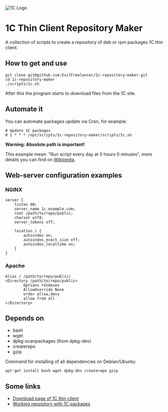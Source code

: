 ![1C Logo](http://drteam.rocks/images/1c-repo-maker/1c_x200.jpg)

# 1C Thin Client Repository Maker

A collection of scripts to create a repository of deb or rpm packages 1C thin client.

## How to get and use

    git clone git@github.com:EvilFreelancer/1c-repository-maker.git
    cd 1c-repository-maker
    ./scripts/1c.sh

After this the program starts to download files from the 1C site.

## Automate it

You can automate packages update via Cron, for example:

    # Update 1C packages
    0 1 * * * /opt/scripts/1c-repository-maker/scripts/1c.sh

__Warning: Absolute path is important!__

This example mean: "Run script every day at 0 hours 0 minutes", more details you can find on [Wikipedia](https://en.wikipedia.org/wiki/Cron#Overview).

## Web-server configuration examples

### NGINX

    server {
        listen 80;
        server_name 1c.example.com;
        root /path/to/repo/public;
        charset utf8;
        server_tokens off;
    
        location / {
            autoindex on;
            autoindex_exact_size off;
            autoindex_localtime on;
        }
    }

### Apache

    Alias / /path/to/repo/public/
    <Directory /path/to/repo/public>
            Options +Indexes
            AllowOverride None
            order allow,deny
            allow from all
    </Directory>

## Depends on

* bash
* wget
* dpkg-scanpackages (from dpkg-dev)
* createrepo
* gzip

Command for installing of all dependencies on Debian/Ubuntu:

    apt-get install bash wget dpkg-dev createrepo gzip

## Some links

* [Download page of 1C thin client](https://1cfresh.com/articles/thin_install_linux)
* [Working repository with 1C packages](http://1c.drteam.rocks/)
